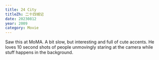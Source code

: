 ```yaml
---
title: 24 City
titleZh: 二十四城记
date: 20230812
year: 2009
category: Movie
---
```


Saw this at MoMA. A bit slow, but interesting and full of cute accents. He loves 10 second shots of people unmovingly staring at the camera while stuff happens in the background.
